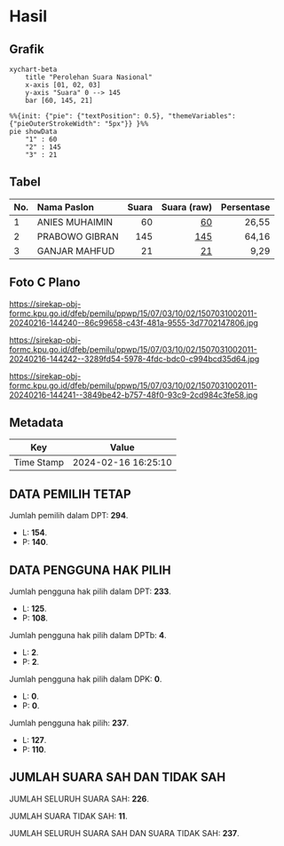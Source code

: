 # Hasil

## Grafik

```mermaid
xychart-beta
    title "Perolehan Suara Nasional"
    x-axis [01, 02, 03]
    y-axis "Suara" 0 --> 145
    bar [60, 145, 21]
```

```mermaid
%%{init: {"pie": {"textPosition": 0.5}, "themeVariables": {"pieOuterStrokeWidth": "5px"}} }%%
pie showData
    "1" : 60
    "2" : 145
    "3" : 21
```

## Tabel

| No. | Nama Paslon    | Suara | Suara (raw) | Persentase |
|:--- |:-------------- | -----:| -----------:| ----------:|
| 1   | ANIES MUHAIMIN | 60    | [60][p-1]   | 26,55      |
| 2   | PRABOWO GIBRAN | 145   | [145][p-2]  | 64,16      |
| 3   | GANJAR MAHFUD  | 21    | [21][p-3]   | 9,29       |


[p-1]: https://github.com/gigit-pemilu/pemilu-2024/blob/main/pilpres/hitung-suara/sub/15-jambi/sub/07-tanjung-jabung-timur/sub/03-mendahara/sub/1002-mendahara-ilir/sub/011-tps/sub/paslon-1.txt
[p-2]: https://github.com/gigit-pemilu/pemilu-2024/blob/main/pilpres/hitung-suara/sub/15-jambi/sub/07-tanjung-jabung-timur/sub/03-mendahara/sub/1002-mendahara-ilir/sub/011-tps/sub/paslon-2.txt
[p-3]: https://github.com/gigit-pemilu/pemilu-2024/blob/main/pilpres/hitung-suara/sub/15-jambi/sub/07-tanjung-jabung-timur/sub/03-mendahara/sub/1002-mendahara-ilir/sub/011-tps/sub/paslon-3.txt

## Foto C Plano

https://sirekap-obj-formc.kpu.go.id/dfeb/pemilu/ppwp/15/07/03/10/02/1507031002011-20240216-144240--86c99658-c43f-481a-9555-3d7702147806.jpg

https://sirekap-obj-formc.kpu.go.id/dfeb/pemilu/ppwp/15/07/03/10/02/1507031002011-20240216-144242--3289fd54-5978-4fdc-bdc0-c994bcd35d64.jpg

https://sirekap-obj-formc.kpu.go.id/dfeb/pemilu/ppwp/15/07/03/10/02/1507031002011-20240216-144241--3849be42-b757-48f0-93c9-2cd984c3fe58.jpg


## Metadata

| Key        | Value               |
| ---------- | ------------------- |
| Time Stamp | 2024-02-16 16:25:10 |


## DATA PEMILIH TETAP

Jumlah pemilih dalam DPT: **294**.
 * L: **154**.
 * P: **140**.

## DATA PENGGUNA HAK PILIH

Jumlah pengguna hak pilih dalam DPT: **233**.
 * L: **125**.
 * P: **108**.

Jumlah pengguna hak pilih dalam DPTb: **4**.
 * L: **2**.
 * P: **2**.

Jumlah pengguna hak pilih dalam DPK: **0**.
 * L: **0**.
 * P: **0**.

Jumlah pengguna hak pilih: **237**.
 * L: **127**.
 * P: **110**.

## JUMLAH SUARA SAH DAN TIDAK SAH

JUMLAH SELURUH SUARA SAH: **226**.

JUMLAH SUARA TIDAK SAH: **11**.

JUMLAH SELURUH SUARA SAH DAN SUARA TIDAK SAH: **237**.


